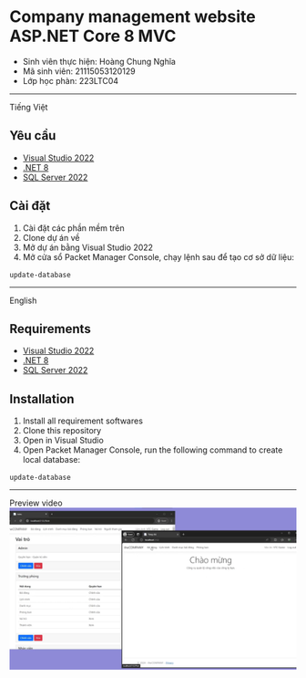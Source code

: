 # Company management website ASP.NET Core 8 MVC

- Sinh viên thực hiện: Hoàng Chung Nghĩa
- Mã sinh viên: 21115053120129
- Lớp học phàn: 223LTC04

---

Tiếng Việt
## Yêu cầu
- [Visual Studio 2022](https://visualstudio.microsoft.com/vs/)
- [.NET 8](https://dotnet.microsoft.com/en-us/download/dotnet/8.0)
- [SQL Server 2022](https://www.microsoft.com/en-us/sql-server/sql-server-downloads)

## Cài đặt
1. Cài đặt các phần mềm trên
2. Clone dự án về
3. Mở dự án bằng Visual Studio 2022
4. Mở cửa sổ Packet Manager Console, chạy lệnh sau để tạo cơ sở dữ liệu:
```
update-database
```

---

English
## Requirements
- [Visual Studio 2022](https://visualstudio.microsoft.com/vs/)
- [.NET 8](https://dotnet.microsoft.com/en-us/download/dotnet/8.0)
- [SQL Server 2022](https://www.microsoft.com/en-us/sql-server/sql-server-downloads)

## Installation
1. Install all requirement softwares
2. Clone this repository
3. Open in Visual Studio
4. Open Packet Manager Console, run the following command to create local database:
```
update-database
```
---

Preview video
[![Preview](Preview/preview.png?raw=true)](https://www.youtube.com/watch?v=vXZK-UjzJzs)
